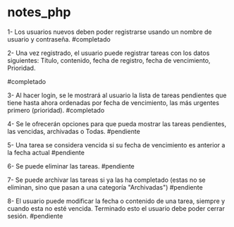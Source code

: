# notes_php
1- Los usuarios nuevos deben poder registrarse usando un nombre de usuario y contraseña.
#completado

2- Una vez registrado, el usuario puede registrar tareas con los datos siguientes: Título, contenido, fecha de registro, fecha de vencimiento, Prioridad.

#completado

3- Al hacer login, se le mostrará al usuario la lista de tareas pendientes que tiene hasta ahora ordenadas por fecha de vencimiento, las más urgentes primero (prioridad).
#completado

4- Se le ofrecerán opciones para que pueda mostrar las tareas pendientes, las vencidas, archivadas o Todas.
#pendiente

5- Una tarea se considera vencida si su fecha de vencimiento es anterior a la fecha actual
#pendiente

6- Se puede eliminar las tareas.
#pendiente

7- Se puede archivar las tareas si ya las ha completado (estas no se eliminan, sino que pasan a una categoría "Archivadas")
#pendiente

8- El usuario puede modificar la fecha o contenido de una tarea, siempre y cuando esta no esté vencida.
Terminado esto el usuario debe poder cerrar sesión.
#pendiente
